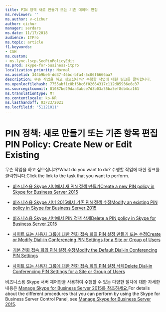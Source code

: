 ```yaml
---
title: PIN 정책 새로 만들기 또는 기존 데이터 편집
ms.reviewer: ''
ms.author: v-cichur
author: cichur
manager: serdars
ms.date: 11/17/2018
audience: ITPro
ms.topic: article
f1.keywords:
- CSH
ms.custom:
- ms.lync.lscp.SecPinPolicyEdit
ms.prod: skype-for-business-itpro
localization_priority: Normal
ms.assetid: 344b9be6-dd37-46bc-bfa4-5c06f6666aa7
description: 무슨 작업을 하고 싶으십니까? 수행할 작업에 대한 링크를 클릭합니다.
ms.openlocfilehash: 7755abf1c8bf6bc6f02664317c112d85936e6e37
ms.sourcegitcommit: 01087be29daa3abce7d3b03a55ba5ef8db4ca161
ms.translationtype: MT
ms.contentlocale: ko-KR
ms.lasthandoff: 03/23/2021
ms.locfileid: "51121011"
---
```

# <a name="pin-policy-create-new-or-edit-existing"></a><span data-ttu-id="eac27-104">PIN 정책: 새로 만들기 또는 기존 항목 편집</span><span class="sxs-lookup"><span data-stu-id="eac27-104">PIN Policy: Create New or Edit Existing</span></span>

<span data-ttu-id="eac27-105">무슨 작업을 하고 싶으십니까?</span><span class="sxs-lookup"><span data-stu-id="eac27-105">What do you want to do?</span></span> <span data-ttu-id="eac27-106">수행할 작업에 대한 링크를 클릭합니다.</span><span class="sxs-lookup"><span data-stu-id="eac27-106">Click the link to the task that you want to perform.</span></span>

- [<span data-ttu-id="eac27-107">비즈니스용 Skype 서버에서 새 PIN 정책 만들기</span><span class="sxs-lookup"><span data-stu-id="eac27-107">Create a new PIN policy in Skype for Business Server 2015</span></span>](../../manage/authentication/create-a-new-pin-policy.md)

- [<span data-ttu-id="eac27-108">비즈니스용 Skype 서버 2015에서 기존 PIN 정책 수정</span><span class="sxs-lookup"><span data-stu-id="eac27-108">Modify an existing PIN policy in Skype for Business Server 2015</span></span>](../../manage/authentication/modify-an-existing-pin-policy.md)

- [<span data-ttu-id="eac27-109">비즈니스용 Skype 서버에서 PIN 정책 삭제</span><span class="sxs-lookup"><span data-stu-id="eac27-109">Delete a PIN policy in Skype for Business Server 2015</span></span>](../../manage/authentication/delete-a-pin-policy.md)

- [<span data-ttu-id="eac27-110">사이트 또는 사용자 그룹에 대한 전화 접속 회의 PIN 설정 만들기 또는 수정</span><span class="sxs-lookup"><span data-stu-id="eac27-110">Create or Modify Dial-in Conferencing PIN Settings for a Site or Group of Users</span></span>](/previous-versions/office/lync-server-2013/lync-server-2013-create-or-modify-dial-in-conferencing-pin-settings-for-a-site-or-group-of-users)

- [<span data-ttu-id="eac27-111">기본 전화 접속 회의 PIN 설정 수정</span><span class="sxs-lookup"><span data-stu-id="eac27-111">Modify the Default Dial-in Conferencing PIN Settings</span></span>](/previous-versions/office/lync-server-2013/lync-server-2013-modify-the-default-dial-in-conferencing-pin-settings)

- [<span data-ttu-id="eac27-112">사이트 또는 사용자 그룹에 대한 전화 접속 회의 PIN 설정 삭제</span><span class="sxs-lookup"><span data-stu-id="eac27-112">Delete Dial-in Conferencing PIN Settings for a Site or Group of Users</span></span>](/previous-versions/office/lync-server-2013/lync-server-2013-delete-dial-in-conferencing-pin-settings-for-a-site-or-group-of-users)

<span data-ttu-id="eac27-113">비즈니스용 Skype 서버 제어판을 사용하여 수행할 수 있는 다양한 절차에 대한 자세한 내용은 [Manage Skype for Business Server 2015를 참조하세요.](../../manage/manage.md)</span><span class="sxs-lookup"><span data-stu-id="eac27-113">For details about the different procedures that you can perform by using the Skype for Business Server Control Panel, see [Manage Skype for Business Server 2015](../../manage/manage.md).</span></span>